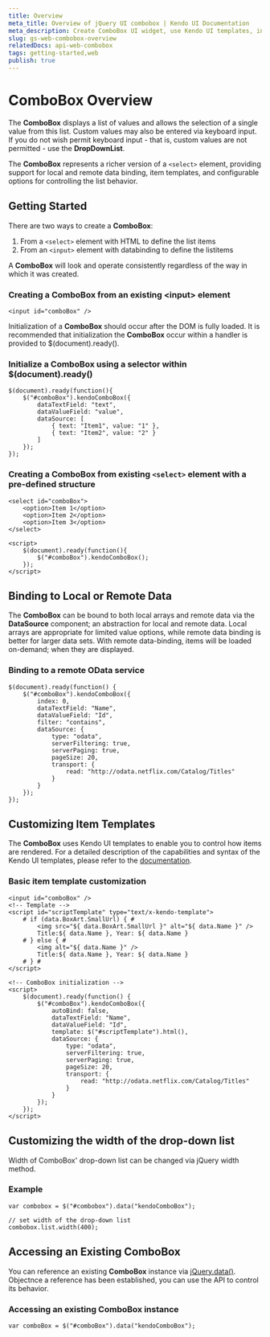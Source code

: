 ```yaml
---
title: Overview
meta_title: Overview of jQuery UI combobox | Kendo UI Documentation
meta_description: Create ComboBox UI widget, use Kendo UI templates, instructions how to use ComboBox.
slug: gs-web-combobox-overview
relatedDocs: api-web-combobox
tags: getting-started,web
publish: true
---
```


# ComboBox Overview

The **ComboBox** displays a list of values and allows the selection of a single value from this
list. Custom values may also be entered via keyboard input. If you do not wish permit keyboard input - that is,
custom values are not permitted - use the **DropDownList**.

The **ComboBox** represents a richer version of a `<select>` element, providing support for
local and remote data binding, item templates, and configurable options for controlling the list behavior.


## Getting Started

There are two ways to create a **ComboBox**:

1.  From a `<select>` element with HTML to define the list items
2.  From an `<input>` element with databinding to define the listitems



A **ComboBox** will look and operate consistently regardless of the way in which it was created.

### Creating a ComboBox from an existing &lt;input&gt; element

    <input id="comboBox" />

Initialization of a **ComboBox** should occur after the DOM is fully loaded. It is recommended
that initialization the **ComboBox** occur within a handler is provided to
$(document).ready().

### Initialize a ComboBox using a selector within $(document).ready()

    $(document).ready(function(){
        $("#comboBox").kendoComboBox({
            dataTextField: "text",
            dataValueField: "value",
            dataSource: [
                { text: "Item1", value: "1" },
                { text: "Item2", value: "2" }
            ]
        });
    });

### Creating a ComboBox from existing `<select>` element with a pre-defined structure

    <select id="comboBox">
        <option>Item 1</option>
        <option>Item 2</option>
        <option>Item 3</option>
    </select>

    <script>
        $(document).ready(function(){
            $("#comboBox").kendoComboBox();
        });
    </script>

## Binding to Local or Remote Data


The **ComboBox** can be bound to both local arrays and remote data via the
**DataSource** component; an abstraction for local and
remote data. Local arrays are appropriate for limited value options, while remote data binding is better for
larger data sets. With remote data-binding, items will be loaded on-demand; when they are displayed.

### Binding to a remote OData service

    $(document).ready(function() {
        $("#comboBox").kendoComboBox({
            index: 0,
            dataTextField: "Name",
            dataValueField: "Id",
            filter: "contains",
            dataSource: {
                type: "odata",
                serverFiltering: true,
                serverPaging: true,
                pageSize: 20,
                transport: {
                    read: "http://odata.netflix.com/Catalog/Titles"
                }
            }
        });
    });

## Customizing Item Templates


The **ComboBox** uses Kendo UI templates to enable you to control how items are rendered. For a
detailed description of the capabilities and syntax of the Kendo UI templates, please refer to the
[documentation](http://www.kendoui.com/documentation/framework/templates/overview.aspx "Kendo UI Template").

### Basic item template customization

    <input id="comboBox" />
    <!-- Template -->
    <script id="scriptTemplate" type="text/x-kendo-template">
        # if (data.BoxArt.SmallUrl) { #
            <img src="${ data.BoxArt.SmallUrl }" alt="${ data.Name }" />
            Title:${ data.Name }, Year: ${ data.Name }
        # } else { #
            <img alt="${ data.Name }" />
            Title:${ data.Name }, Year: ${ data.Name }
        # } #
    </script>

    <!-- ComboBox initialization -->
    <script>
        $(document).ready(function() {
            $("#comboBox").kendoComboBox({
                autoBind: false,
                dataTextField: "Name",
                dataValueField: "Id",
                template: $("#scriptTemplate").html(),
                dataSource: {
                    type: "odata",
                    serverFiltering: true,
                    serverPaging: true,
                    pageSize: 20,
                    transport: {
                        read: "http://odata.netflix.com/Catalog/Titles"
                    }
                }
            });
        });
    </script>

## Customizing the width of the drop-down list


Width of ComboBox' drop-down list can be changed via jQuery width method.

### Example

    var combobox = $("#combobox").data("kendoComboBox");

    // set width of the drop-down list
    combobox.list.width(400);

## Accessing an Existing ComboBox


You can reference an existing **ComboBox** instance via
[jQuery.data()](http://api.jquery.com/jQuery.data/). Objectnce a reference has been established, you
can use the API to control its behavior.

### Accessing an existing ComboBox instance

    var comboBox = $("#comboBox").data("kendoComboBox");


